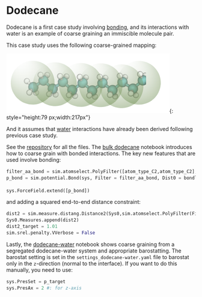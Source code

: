 # Dodecane
Dodecane is a first case study involving [bonding](tutorials/bonded.md), and its interactions with water is an example of coarse graining an immiscible molecule pair.

This case study uses the following coarse-grained mapping:

![dodecane](dodecane.png){: style="height:79 px;width:217px"}

And it assumes that [water](tutorials/water/index.md) interactions have already been derived following previous case study. 

See the [repository](https://github.com/EqualAPriori/sim-utils/tree/scout/docs/tutorials/dodecane) for all the files. The [bulk dodecane](dodecane.ipynb) notebook introduces how to coarse grain with bonded interactions. The key new features that are used involve bonding:

```python
filter_aa_bond = sim.atomselect.PolyFilter([atom_type_C2,atom_type_C2], Bonded=True)
p_bond = sim.potential.Bond(sys, Filter = filter_aa_bond, Dist0 = bondl, FConst = bondf, Label="Bonded")

sys.ForceField.extend([p_bond])
```
and adding a squared end-to-end distance constraint:

```python
dist2 = sim.measure.distang.Distance2(Sys0,sim.atomselect.PolyFilter(Filters=[Sys0.World.SiteTypes[0],Sys0.World.SiteTypes[5]],Intra=True), Name='tail_ree2')
Sys0.Measures.append(dist2)
dist2_target = 1.01
sim.srel.penalty.VVerbose = False
```

Lastly, the [dodecane-water](dodecane-water.ipynb) notebook shows coarse graining from a segregated dodecane-water system and appropriate barostatting. The barostat setting is set in the `settings_dodecane-water.yaml` file to barostat only in the `z`-direction (normal to the interface). If you want to do this manually, you need to use:
```python
sys.PresSet = p_target
sys.PresAx = 2 #: for z-axis
```



